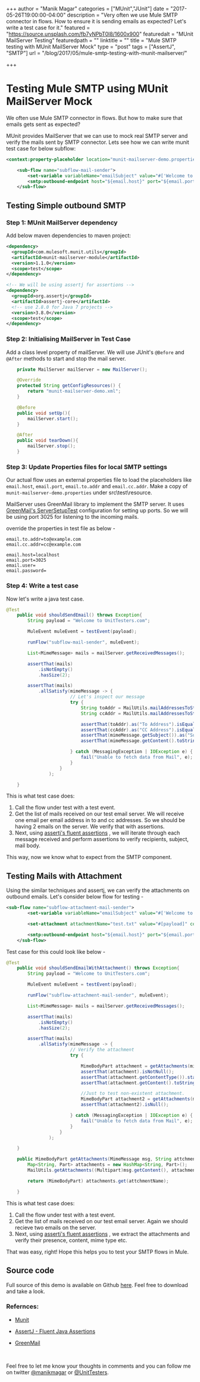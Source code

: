 +++
author = "Manik Magar"
categories = ["MUnit","JUnit"]
date = "2017-05-26T19:00:00-04:00"
description = "Very often we use Mule SMTP connector in flows. How to ensure it is sending emails as expected? Let's write a test case for it."
featured = "https://source.unsplash.com/fb7yNPbT0l8/1600x900"
featuredalt = "MUnit MailServer Testing"
featuredpath = ""
linktitle = ""
title = "Mule SMTP testing with MUnit MailServer Mock"
type = "post"
tags = ["AssertJ", "SMTP"]
url = "/blog/2017/05/mule-smtp-testing-with-munit-mailserver/"

+++

# Testing Mule SMTP using MUnit MailServer Mock

We often use Mule SMTP connector in flows. But how to make sure that emails gets sent as expected?

MUnit provides MailServer that we can use to mock real SMTP server and verify the mails sent by SMTP connector. Lets see how we can write munit test case for below subflow:

```xml
<context:property-placeholder location="munit-mailserver-demo.properties" />

    <sub-flow name="subflow-mail-sender">
        <set-variable variableName="emailSubject" value="#['Welcome to UT']" doc:name="Set Subject"/>
        <smtp:outbound-endpoint host="${email.host}" port="${email.port}" to="${email.to.addr}" subject="#[flowVars.emailSubject]" cc="${email.cc.addr}" responseTimeout="10000" doc:name="SMTP" password="${email.password}" user="${email.user}"/>
    </sub-flow>
```



## Testing Simple outbound SMTP

### Step 1: MUnit MailServer dependency

Add below maven dependencies to maven project:

```xml
<dependency>
  <groupId>com.mulesoft.munit.utils</groupId>
  <artifactId>munit-mailserver-module</artifactId>
  <version>1.1.0</version>
  <scope>test</scope>
</dependency>

<!-- We will be using assertj for assertions -->
<dependency>
  <groupId>org.assertj</groupId>
  <artifactId>assertj-core</artifactId>
  <!-- use 2.8.0 for Java 7 projects -->
  <version>3.8.0</version>
  <scope>test</scope>
</dependency>

```



### Step 2: Initialising MailServer in Test Case

Add a class level property of mailServer. We will use JUnit's `@Before` and `@After` methods to start and stop the mail server.

```java
	private MailServer mailServer = new MailServer();

	@Override
	protected String getConfigResources() {
		return "munit-mailserver-demo.xml";
	}

	@Before
	public void setUp(){
		mailServer.start();
	}

	@After
	public void tearDown(){
		mailServer.stop();
	}

```



### Step 3: Update Properties files for local SMTP settings

Our actual flow uses an external properties file to load the placeholders like `email.host`, `email.port`, `email.to.addr` and `email.cc.addr`. Make a copy of `munit-mailserver-demo.properties` under src\test\resource.

MailServer uses GreenMail library to implement the SMTP server. It uses [GreenMail's ServerSetupTest](http://www.icegreen.com/greenmail/javadocs/com/icegreen/greenmail/util/ServerSetupTest.html) configuration for setting up ports. So we will be using port 3025 for listening to the incoming mails.

override the properties in test file as below -

```properties
email.to.addr=to@example.com
email.cc.addr=cc@example.com

email.host=localhost
email.port=3025
email.user=
email.password=
```



### Step 4: Write a test case

Now let's write a java test case.

```java
@Test
	public void shouldSendEmail() throws Exception{
		String payload = "Welcome to UnitTesters.com";

		MuleEvent muleEvent = testEvent(payload);

		runFlow("subflow-mail-sender", muleEvent);

		List<MimeMessage> mails = mailServer.getReceivedMessages();

		assertThat(mails)
			.isNotEmpty()
			.hasSize(2);

		assertThat(mails)
			.allSatisfy(mimeMessage -> {
						// Let's inspect our message
						try {
							String toAddr = MailUtils.mailAddressesToString(mimeMessage.getRecipients(RecipientType.TO));
							String ccAddr = MailUtils.mailAddressesToString(mimeMessage.getRecipients(RecipientType.CC));

							assertThat(toAddr).as("To Address").isEqualTo("to@example.com");
							assertThat(ccAddr).as("CC Address").isEqualTo("cc@example.com");
							assertThat(mimeMessage.getSubject()).as("Subject").isEqualTo("Welcome to UT");
							assertThat(mimeMessage.getContent().toString().trim()).as("Mail Body").isEqualTo(payload);

						} catch (MessagingException | IOException e) {
							fail("Unable to fetch data from Mail", e);
						}
					}
				);

	}
```



This is what test case does:

1. Call the flow under test with a test event.
2. Get the list of mails received on our test email server. We will receive one email per email address in to and cc addresses. So we should be having 2 emails on the server. We verify that with assertions.
3. Next, using [assertj's fluent assertions](http://joel-costigliola.github.io/assertj/) , we will iterate through each message received and perform assertions to verify recipients, subject, mail body.

This way, now we know what to expect from the SMTP component.

## Testing Mails with Attachment

Using the similar techniques and assertj, we can verify the attachments on outbound emails. Let's consider below flow for testing -

```xml
<sub-flow name="subflow-attachment-mail-sender">
        <set-variable variableName="emailSubject" value="#['Welcome to UT']" doc:name="Set Subject"/>

        <set-attachment attachmentName="test.txt" value="#[payload]" contentType="text/plain" doc:name="Attachment" />

        <smtp:outbound-endpoint host="${email.host}" port="${email.port}" to="${email.to.addr}" subject="#[flowVars.emailSubject]" cc="${email.cc.addr}" responseTimeout="10000" doc:name="SMTP" password="${email.password}" user="${email.user}"/>
    </sub-flow>
```



Test case for this could look like below -

```java
@Test
	public void shouldSendEmailWithAttachment() throws Exception{
		String payload = "Welcome to UnitTesters.com";

		MuleEvent muleEvent = testEvent(payload);

		runFlow("subflow-attachment-mail-sender", muleEvent);

		List<MimeMessage> mails = mailServer.getReceivedMessages();

		assertThat(mails)
			.isNotEmpty()
			.hasSize(2);

		assertThat(mails)
			.allSatisfy(mimeMessage -> {
						// Verify the attachment
						try {

							MimeBodyPart attachment = getAttachments(mimeMessage, "test.txt");
							assertThat(attachment).isNotNull();
							assertThat(attachment.getContentType()).startsWith("text/plain");
							assertThat(attachment.getContent().toString().trim()).isEqualTo(payload);

							//Just to test non-existent attachment.
							MimeBodyPart attachment2 = getAttachments(mimeMessage, "test2.txt");
							assertThat(attachment2).isNull();

						} catch (MessagingException | IOException e) {
							fail("Unable to fetch data from Mail", e);
						}
					}
				);

	}

	public MimeBodyPart getAttachments(MimeMessage msg, String attchmentName) throws MessagingException, IOException{
		Map<String, Part> attachments = new HashMap<String, Part>();
		MailUtils.getAttachments((Multipart)msg.getContent(), attachments);

		return (MimeBodyPart) attachments.get(attchmentName);

	}
```

This is what test case does:

1. Call the flow under test with a test event.
2. Get the list of mails received on our test email server. Again we should recieve two emails on the server.
3. Next, using [assertj's fluent assertions](http://joel-costigliola.github.io/assertj/) , we extract the attachments and verify their presence, content, mime type etc.



That was easy, right! Hope this helps you to test your SMTP flows in Mule.

## Source code

Full source of this demo is available on Github [here](https://github.com/UnitTesters/munit-mailserver-demo). Feel free to download and take a look.

### Refernces:

- [Munit](https://docs.mulesoft.com/munit/v/1.3/)

- [AssertJ - Fluent Java Assertions](http://joel-costigliola.github.io/assertj/)

- [GreenMail](http://www.icegreen.com/greenmail/)

  ​

Feel free to let me know your thoughts in comments and you can follow me on twitter [@manikmagar](https://twitter.com/manikmagar) or [@UnitTesters](https://twitter.com/unittesters).
